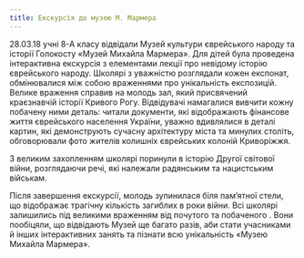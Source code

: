 ```yaml
---
title: Екскурсія до музею М. Мармера
---
```


28.03.18 учні 8-А класу відвідали Музей культури єврейського народу та історії Голокосту «Музей Михайла Мармера». Для дітей була проведена інтерактивна екскурсія з елементами лекції про невідому історію єврейського народу. Школярі з уважністю розглядали кожен експонат, обмінювалися між собою враженнями про унікальність експозицій. Велике враження справив на молодь зал, який присвячений краєзнавчій історії Кривого Рогу. Відвідувачі намагалися вивчити кожну побачену ними деталь: читали документи, які відображають фінансове життя єврейського населення України, уважно вдивлялися в деталі картин, які демонструють сучасну архітектуру міста та минулих століть, обговорювали фото жителів колишніх єврейських колоній Криворіжжя.

З великим захопленням школярі поринули в історію Другої світової війни, розглядаючи речі, які належали радянським та нацистським військам.

Після завершення екскурсії, молодь зупинилася біля пам’ятної стели, що відображає трагічну кількість загиблих в роки війни. Всі школярі залишились під великими враженням від почутого та побаченого . Вони пообіцяли, що відвідають Музей ще багато разів, аби стати учасниками й інших інтерактивних занять та пізнати всю унікальність «Музею Михайла Мармера».

<slideshow id="_/72157693241597901" />
